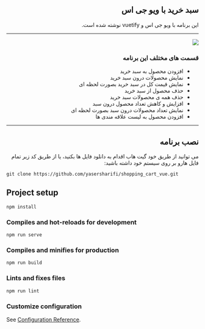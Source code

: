<div dir="rtl">
<h2> سبد خرید با ویو جی اس</h2>
  <p>این برنامه با ویو جی اس و vuetify نوشته شده است.</p>
<hr />
<img src="https://user-images.githubusercontent.com/79104019/143572349-232d0357-5819-45c0-aac2-8e450037ff80.png" />

<br />
<h3>قسمت های مختلف این برنامه</h3>
<ul>
<li>افزودن محصول به سبد خرید</li>
<li>نمایش محصولات درون سبد خرید</li>
<li>نمایش قیمت کل در سبد خرید بصورت لحظه ای</li>
<li>حذف محصول از سبد خرید</li>
<li>حذف همه ی محصولات سبد خرید</li>
<li>افزایش و کاهش تعداد محصول درون سبد</li>
<li>نمایش تعداد محصولات درون سبد بصورت لحظه ای</li>
<li>افزودن محصول به لیست علاقه مندی ها</li>
</ul>

<hr />
<h2>نصب برنامه</h2>
<p>می توانید از طریق خود گیت هاب اقدام به دانلود فایل ها بکنید، یا از طریق کد زیر تمام فایل هارو بر روی سیستم خود داشته باشید: </p>
</div>

```
git clone https://github.com/yasersharifi/shopping_cart_vue.git
```

## Project setup
```
npm install
```

### Compiles and hot-reloads for development
```
npm run serve
```

### Compiles and minifies for production
```
npm run build
```

### Lints and fixes files
```
npm run lint
```

### Customize configuration
See [Configuration Reference](https://cli.vuejs.org/config/).
